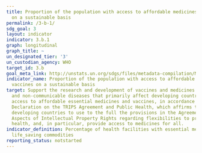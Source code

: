 ```yaml
---
title: Proportion of the population with access to affordable medicines and vaccines
  on a sustainable basis
permalink: /3-b-1/
sdg_goal: 3
layout: indicator
indicator: 3.b.1
graph: longitudinal
graph_title: ~
un_designated_tier: '3'
un_custodian_agency: WHO
target_id: 3.b
goal_meta_link: http://unstats.un.org/sdgs/files/metadata-compilation/Metadata-Goal-3.pdf
indicator_name: Proportion of the population with access to affordable medicines and
  vaccines on a sustainable basis
target: Support the research and development of vaccines and medicines for the communicable
  and non-communicable diseases that primarily affect developing countries, provide
  access to affordable essential medicines and vaccines, in accordance with the Doha
  Declaration on the TRIPS Agreement and Public Health, which affirms the right of
  developing countries to use to the full the provisions in the Agreement on TradeRelated
  Aspects of Intellectual Property Rights regarding flexibilities to protect public
  health, and, in particular, provide access to medicines for all.
indicator_definition: Percentage of health facilities with essential medicines and
  life_saving commodities
reporting_status: notstarted
---
```

